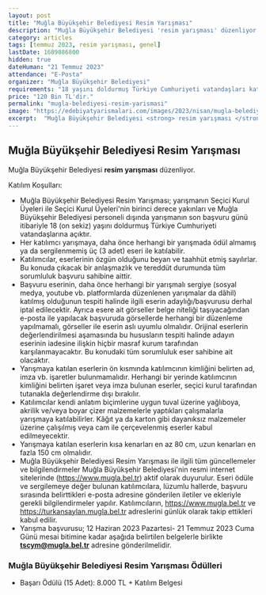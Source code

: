```yaml
---
layout: post
title: "Muğla Büyükşehir Belediyesi Resim Yarışması"
description: "Muğla Büyükşehir Belediyesi 'resim yarışması' düzenliyor."
category: articles
tags: [temmuz 2023, resim yarışması, genel]
lastDate: 1689886800
hidden: true
dateHuman: "21 Temmuz 2023"
attendance: "E-Posta"
organizer: "Muğla Büyükşehir Belediyesi"
requirements: "18 yaşını doldurmuş Türkiye Cumhuriyeti vatandaşları katılabilir."
price: "120 Bin TL'dir."
permalink: "mugla-belediyesi-resim-yarismasi"
image: "https://edebiyatyarismalari.com/images/2023/nisan/mugla-belediyesi-resim-yarismasi.jpg"
excerpt:  "Muğla Büyükşehir Belediyesi <strong> resim yarışması </strong> düzenliyor."
---
```


## Muğla Büyükşehir Belediyesi Resim Yarışması
Muğla Büyükşehir Belediyesi **resim yarışması** düzenliyor.  

Katılım Koşulları:

- Muğla Büyükşehir Belediyesi Resim Yarışması; yarışmanın Seçici Kurul Üyeleri ile Seçici Kurul Üyeleri'nin birinci derece yakınları ve Muğla Büyükşehir Belediyesi personeli dışında yarışmanın son başvuru günü itibariyle 18 (on sekiz) yaşını doldurmuş Türkiye Cumhuriyeti vatandaşlarına açıktır.
- Her katılımcı yarışmaya, daha önce herhangi bir yarışmada ödül almamış ya da sergilenmemiş üç (3 adet) eseri ile katılabilir.
- Katılımcılar, eserlerinin özgün olduğunu beyan ve taahhüt etmiş sayılırlar. Bu konuda çıkacak bir anlaşmazlık ve tereddüt durumunda tüm sorumluluk başvuru sahibine aittir.
- Başvuru eserinin, daha önce herhangi bir yarışmalı sergiye (sosyal medya, youtube vb. platformlarda düzenlenen yarışmalar da dâhil) katılmış olduğunun tespiti halinde ilgili eserin adaylığı/başvurusu derhal iptal edilecektir. Ayrıca esere ait görseller belge niteliği taşıyacağından e-posta ile yapılacak başvuruda görsellerde herhangi bir düzenleme yapılmamalı, görseller ile eserin aslı uyumlu olmalıdır. Orijinal eserlerin değerlendirilmesi aşamasında bu hususların tespiti halinde adayın eserinin iadesine ilişkin hiçbir masraf kurum
tarafından karşılanmayacaktır. Bu konudaki tüm sorumluluk eser sahibine ait olacaktır.
- Yarışmaya katılan eserlerin ön kısmında katılımcının kimliğini belirten ad, imza vb. işaretler bulunmamalıdır. Herhangi bir yerinde katılımcının kimliğini belirten işaret veya imza bulunan eserler, seçici kurul tarafından tutanakla değerlendirme dışı bırakılır.
- Katılımcılar kendi anlatım biçimlerine uygun tuval üzerine yağlıboya, akrilik ve/veya boyar çizer malzemelerle yaptıkları çalışmalarla yarışmaya katılabilirler. Kâğıt ya da karton gibi dayanıksız malzemeler üzerine çalışılmış veya cam ile çerçevelenmiş eserler kabul edilmeyecektir.
- Yarışmaya katılan eserlerin kısa kenarları en az 80 cm, uzun kenarları en fazla 150 cm olmalıdır.
- Muğla Büyükşehir Belediyesi Resim Yarışması ile ilgili tüm güncellemeler ve bilgilendirmeler Muğla Büyükşehir Belediyesi'nin resmi internet sitelerinde (https://www.mugla.bel.tr) aktif olarak duyurulur. Eseri ödüle ve sergilemeye değer bulunan katılımcılara, lüzumlu hallerde, başvuru sırasında belirttikleri e-posta adresine gönderilen iletiler ve ekleriyle gerekli bilgilendirmeler yapılır. Katılımcıların, https://www.mugla.bel.tr ve
https://turkansaylan.mugla.bel.tr adreslerini günlük olarak takip ettikleri kabul edilir.
- Yarışma başvurusu; 12 Haziran 2023 Pazartesi- 21 Temmuz 2023 Cuma Günü mesai bitimine kadar aşağıda belirtilen belgelerle birlikte **tscym@mugla.bel.tr** adresine gönderilmelidir.


### Muğla Büyükşehir Belediyesi Resim Yarışması Ödülleri
- Başarı Ödülü (15 Adet): 8.000 TL + Katılım Belgesi